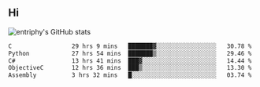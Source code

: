 ## Hi
![entriphy's GitHub stats](https://github-readme-stats.vercel.app/api?username=entriphy&show_icons=true&title_color=2196F3&bg_color=212121&text_color=FAFAFA&hide_border=true)
<!--START_SECTION:waka-->

```txt
C                 29 hrs 9 mins   ███████▓░░░░░░░░░░░░░░░░░   30.78 %
Python            27 hrs 54 mins  ███████▒░░░░░░░░░░░░░░░░░   29.46 %
C#                13 hrs 41 mins  ███▓░░░░░░░░░░░░░░░░░░░░░   14.44 %
ObjectiveC        12 hrs 36 mins  ███▒░░░░░░░░░░░░░░░░░░░░░   13.30 %
Assembly          3 hrs 32 mins   █░░░░░░░░░░░░░░░░░░░░░░░░   03.74 %
```

<!--END_SECTION:waka-->
